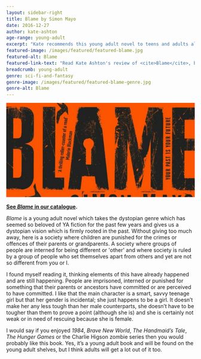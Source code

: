 ```yaml
---
layout: sidebar-right
title: Blame by Simon Mayo
date: 2016-12-27
author: kate-ashton
age-range: young-adult
excerpt: "Kate recommends this young adult novel to teens and adults alike"
featured-image: /images/featured/featured-blame.jpg
featured-alt: Blame
featured-link-text: "Read Kate Ashton's review of <cite>Blame</cite>, by Simon Mayo."
breadcrumb: young-adult
genre: sci-fi-and-fantasy
genre-image: /images/featured/featured-blame-genre.jpg
genre-alt: Blame
---
```


![Blame](/images/featured/featured-blame.jpg)

**[See <cite>Blame</cite> in our catalogue](https://suffolk.spydus.co.uk/cgi-bin/spydus.exe/ENQ/OPAC/BIBENQ?BRN=1985972).**

<cite>Blame</cite> is a young adult novel which takes the dystopian genre which has seemed so beloved of YA fiction for the past few years and gives us a dystopian vision which is firmly rooted in the past. Without giving too much away, here is a society where children are punished for the crimes or offences of their parents or grandparents. A society where groups of people are interned for being different or 'other' and where society is ruled by a group of people who set themselves apart from others and yet are not so different from you or I.

I found myself reading it, thinking elements of this have already happened and are still happening. People are imprisoned, interned or punished for something that their parents or ancestors have committed or are perceived to have committed. I like that the main character is a smart, savvy teenage girl but that her gender is incidental; she just happens to be a girl. It doesn’t make her any less tough than her male counterparts, she doesn’t have to be tougher than them to prove a point (although she is) and she is certainly not weak or in need of rescuing because she is female.

I would say if you enjoyed <cite>1984</cite>, <cite>Brave New World</cite>, <cite>The Handmaid’s Tale</cite>, <cite>The Hunger Games</cite> or the Charlie Higson zombie series then you would probably like this book. Yes, it’s a young adult book and will be found on the young adult shelves, but I think adults will get a lot out of it too.
